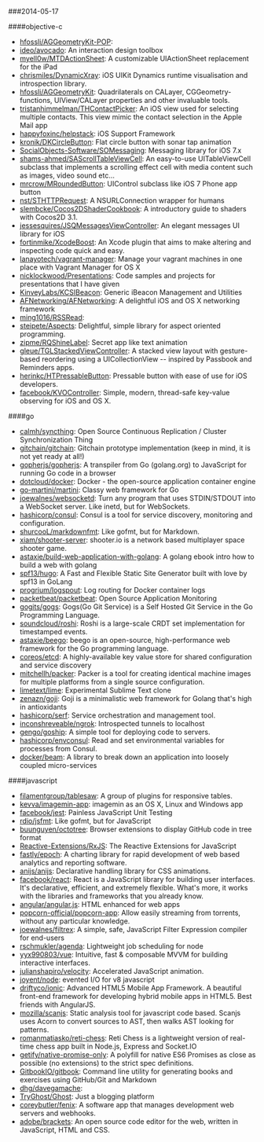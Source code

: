 ###2014-05-17

####objective-c
* [hfossli/AGGeometryKit-POP](https://github.com/hfossli/AGGeometryKit-POP): 
* [ideo/avocado](https://github.com/ideo/avocado): An interaction design toolbox
* [myell0w/MTDActionSheet](https://github.com/myell0w/MTDActionSheet): A customizable UIActionSheet replacement for the iPad
* [chrismiles/DynamicXray](https://github.com/chrismiles/DynamicXray): iOS UIKit Dynamics runtime visualisation and introspection library.
* [hfossli/AGGeometryKit](https://github.com/hfossli/AGGeometryKit): Quadrilaterals on CALayer, CGGeometry-functions, UIView/CALayer properties and other invaluable tools.
* [tristanhimmelman/THContactPicker](https://github.com/tristanhimmelman/THContactPicker): An iOS view used for selecting multiple contacts. This view mimic the contact selection in the Apple Mail app
* [happyfoxinc/helpstack](https://github.com/happyfoxinc/helpstack): iOS Support Framework
* [kronik/DKCircleButton](https://github.com/kronik/DKCircleButton): Flat circle button with sonar tap animation
* [SocialObjects-Software/SOMessaging](https://github.com/SocialObjects-Software/SOMessaging): Messaging library for iOS 7.x
* [shams-ahmed/SAScrollTableViewCell](https://github.com/shams-ahmed/SAScrollTableViewCell): An easy-to-use UITableViewCell subclass that implements a scrolling effect cell with media content such as images, video sound etc...
* [mrcrow/MRoundedButton](https://github.com/mrcrow/MRoundedButton): UIControl subclass like iOS 7 Phone app button
* [nst/STHTTPRequest](https://github.com/nst/STHTTPRequest): A NSURLConnection wrapper for humans
* [slembcke/Cocos2DShaderCookbook](https://github.com/slembcke/Cocos2DShaderCookbook): A introductory guide to shaders with Cocos2D 3.1.
* [jessesquires/JSQMessagesViewController](https://github.com/jessesquires/JSQMessagesViewController): An elegant messages UI library for iOS
* [fortinmike/XcodeBoost](https://github.com/fortinmike/XcodeBoost): An Xcode plugin that aims to make altering and inspecting code quick and easy.
* [lanayotech/vagrant-manager](https://github.com/lanayotech/vagrant-manager): Manage your vagrant machines in one place with Vagrant Manager for OS X
* [nicklockwood/Presentations](https://github.com/nicklockwood/Presentations): Code samples and projects for presentations that I have given
* [KinveyLabs/KCSIBeacon](https://github.com/KinveyLabs/KCSIBeacon): Generic iBeacon Management and Utilities
* [AFNetworking/AFNetworking](https://github.com/AFNetworking/AFNetworking): A delightful iOS and OS X networking framework
* [ming1016/RSSRead](https://github.com/ming1016/RSSRead): 
* [steipete/Aspects](https://github.com/steipete/Aspects): Delightful, simple library for aspect oriented programming.
* [zipme/RQShineLabel](https://github.com/zipme/RQShineLabel): Secret app like text animation
* [gleue/TGLStackedViewController](https://github.com/gleue/TGLStackedViewController): A stacked view layout with gesture-based reordering using a UICollectionView -- inspired by Passbook and Reminders apps.
* [herinkc/HTPressableButton](https://github.com/herinkc/HTPressableButton): Pressable button with ease of use for iOS developers.
* [facebook/KVOController](https://github.com/facebook/KVOController): Simple, modern, thread-safe key-value observing for iOS and OS X.

####go
* [calmh/syncthing](https://github.com/calmh/syncthing): Open Source Continuous Replication / Cluster Synchronization Thing
* [gitchain/gitchain](https://github.com/gitchain/gitchain): Gitchain prototype implementation (keep in mind, it is not yet ready at all!)
* [gopherjs/gopherjs](https://github.com/gopherjs/gopherjs): A transpiler from Go (golang.org) to JavaScript for running Go code in a browser
* [dotcloud/docker](https://github.com/dotcloud/docker): Docker - the open-source application container engine
* [go-martini/martini](https://github.com/go-martini/martini): Classy web framework for Go
* [joewalnes/websocketd](https://github.com/joewalnes/websocketd): Turn any program that uses STDIN/STDOUT into a WebSocket server. Like inetd, but for WebSockets. 
* [hashicorp/consul](https://github.com/hashicorp/consul): Consul is a tool for service discovery, monitoring and configuration.
* [shurcooL/markdownfmt](https://github.com/shurcooL/markdownfmt): Like gofmt, but for Markdown.
* [xiam/shooter-server](https://github.com/xiam/shooter-server): shooter.io is a network based multiplayer space shooter game.
* [astaxie/build-web-application-with-golang](https://github.com/astaxie/build-web-application-with-golang): A golang ebook intro how to build a web with golang
* [spf13/hugo](https://github.com/spf13/hugo): A Fast and Flexible Static Site Generator built with love by spf13 in GoLang
* [progrium/logspout](https://github.com/progrium/logspout): Log routing for Docker container logs
* [packetbeat/packetbeat](https://github.com/packetbeat/packetbeat): Open Source Application Monitoring
* [gogits/gogs](https://github.com/gogits/gogs): Gogs(Go Git Service) is a Self Hosted Git Service in the Go Programming Language.
* [soundcloud/roshi](https://github.com/soundcloud/roshi): Roshi is a large-scale CRDT set implementation for timestamped events.
* [astaxie/beego](https://github.com/astaxie/beego): beego is an open-source, high-performance web framework for the Go programming language.
* [coreos/etcd](https://github.com/coreos/etcd): A highly-available key value store for shared configuration and service discovery
* [mitchellh/packer](https://github.com/mitchellh/packer): Packer is a tool for creating identical machine images for multiple platforms from a single source configuration.
* [limetext/lime](https://github.com/limetext/lime): Experimental Sublime Text clone
* [zenazn/goji](https://github.com/zenazn/goji): Goji is a minimalistic web framework for Golang that's high in antioxidants
* [hashicorp/serf](https://github.com/hashicorp/serf): Service orchestration and management tool.
* [inconshreveable/ngrok](https://github.com/inconshreveable/ngrok): Introspected tunnels to localhost
* [gengo/goship](https://github.com/gengo/goship): A simple tool for deploying code to servers.
* [hashicorp/envconsul](https://github.com/hashicorp/envconsul): Read and set environmental variables for processes from Consul.
* [docker/beam](https://github.com/docker/beam): A library to break down an application into loosely coupled micro-services

####javascript
* [filamentgroup/tablesaw](https://github.com/filamentgroup/tablesaw): A group of plugins for responsive tables.
* [kevva/imagemin-app](https://github.com/kevva/imagemin-app): imagemin as an OS X, Linux and Windows app
* [facebook/jest](https://github.com/facebook/jest): Painless JavaScript Unit Testing
* [rdio/jsfmt](https://github.com/rdio/jsfmt): Like gofmt, but for JavaScript
* [buunguyen/octotree](https://github.com/buunguyen/octotree): Browser extensions to display GitHub code in tree format
* [Reactive-Extensions/RxJS](https://github.com/Reactive-Extensions/RxJS): The Reactive Extensions for JavaScript
* [fastly/epoch](https://github.com/fastly/epoch): A charting library for rapid development of web based analytics and reporting software.
* [anijs/anijs](https://github.com/anijs/anijs): Declarative handling library for CSS animations.
* [facebook/react](https://github.com/facebook/react): React is a JavaScript library for building user interfaces. It's declarative, efficient, and extremely flexible. What's more, it works with the libraries and frameworks that you already know.
* [angular/angular.js](https://github.com/angular/angular.js): HTML enhanced for web apps
* [popcorn-official/popcorn-app](https://github.com/popcorn-official/popcorn-app): Allow easily streaming from torrents, without any particular knowledge.
* [joewalnes/filtrex](https://github.com/joewalnes/filtrex): A simple, safe, JavaScript Filter Expression compiler for end-users
* [rschmukler/agenda](https://github.com/rschmukler/agenda): Lightweight job scheduling for node
* [yyx990803/vue](https://github.com/yyx990803/vue): Intuitive, fast & composable MVVM for building interactive interfaces.
* [julianshapiro/velocity](https://github.com/julianshapiro/velocity): Accelerated JavaScript animation.
* [joyent/node](https://github.com/joyent/node): evented I/O for v8 javascript
* [driftyco/ionic](https://github.com/driftyco/ionic): Advanced HTML5 Mobile App Framework. A beautiful front-end framework for developing hybrid mobile apps in HTML5. Best friends with AngularJS.
* [mozilla/scanjs](https://github.com/mozilla/scanjs): Static analysis tool for javascript code based. Scanjs uses Acorn to convert sources to AST, then walks AST looking for patterns.
* [romanmatiasko/reti-chess](https://github.com/romanmatiasko/reti-chess): Reti Chess is a lightweight version of real-time chess app built in Node.js, Express and Socket.IO
* [getify/native-promise-only](https://github.com/getify/native-promise-only): A polyfill for native ES6 Promises as close as possible (no extensions) to the strict spec definitions.
* [GitbookIO/gitbook](https://github.com/GitbookIO/gitbook): Command line utility for generating books and exercises using GitHub/Git and Markdown
* [dhg/davegamache](https://github.com/dhg/davegamache): 
* [TryGhost/Ghost](https://github.com/TryGhost/Ghost): Just a blogging platform
* [coreybutler/fenix](https://github.com/coreybutler/fenix): A software app that manages development web servers and webhooks.
* [adobe/brackets](https://github.com/adobe/brackets): An open source code editor for the web, written in JavaScript, HTML and CSS.
